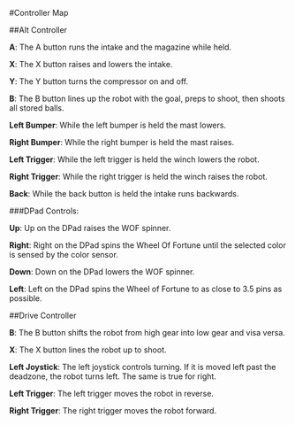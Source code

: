 #Controller Map

##Alt Controller

**A**: The A button runs the intake and the magazine while held.

**X**: The X button raises and lowers the intake.

**Y**: The Y button turns the compressor on and off.

**B**: The B button lines up the robot with the goal, preps to shoot, then shoots all stored balls.

**Left Bumper**: While the left bumper is held the mast lowers.

**Right Bumper**: While the right bumper is held the mast raises.

**Left Trigger**: While the left trigger is held the winch lowers the robot.

**Right Trigger**: While the right trigger is held the winch raises the robot.

**Back**: While the back button is held the intake runs backwards.

###DPad Controls:

**Up**: Up on the DPad raises the WOF spinner.

**Right**: Right on the DPad spins the Wheel Of Fortune until the selected color is sensed by the color sensor.

**Down**: Down on the DPad lowers the WOF spinner. 

**Left**: Left on the DPad spins the Wheel of Fortune to as close to 3.5 pins as possible.

##Drive Controller

**B**: The B button shifts the robot from high gear into low gear and visa versa.

**X**: The X button lines the robot up to shoot.

**Left Joystick**: The left joystick controls turning. If it is moved left past the deadzone, the robot turns left. The same is true for right.

**Left Trigger**: The left trigger moves the robot in reverse.

**Right Trigger**: The right trigger moves the robot forward.